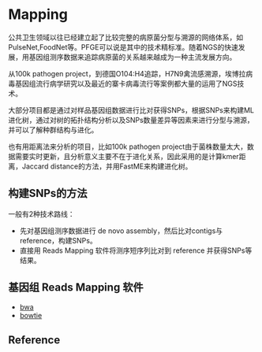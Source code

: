 # Mapping

公共卫生领域以往已经建立起了比较完整的病原菌分型与溯源的网络体系，如PulseNet,FoodNet等。PFGE可以说是其中的技术精标准。随着NGS的快速发展，用基因组测序数据来追踪病原菌的关系越来越成为一种主流发展方向。

从100k pathogen project，到德国O104:H4追踪，H7N9禽流感溯源，埃博拉病毒基因组流行病学研究以及最近的寨卡病毒流行等案例都大量的运用了NGS技术。

大部分项目都是通过对样品基因组数据进行比对获得SNPs，根据SNPs来构建ML进化树，通过对树的拓扑结构分析以及SNPs数量差异等因素来进行分型与溯源，并可以了解种群结构与进化。

也有用距离法来分析的项目，比如100k pathogen project由于菌株数量太大，数据需要实时更新，且分析意义主要不在于进化关系，因此采用的是计算kmer距离，Jaccard distance的方法，并用FastME来构建进化树。

## 构建SNPs的方法

一般有2种技术路线：

- 先对基因组测序数据进行 de novo assembly，然后比对contigs与reference，构建SNPs。
- 直接用 Reads Mapping 软件将测序短序列比对到 reference 并获得SNPs等结果。

## 基因组 Reads Mapping 软件

- [bwa][]
- [bowtie][]

## Reference



[bwa]: http://bio-bwa.sourceforge.net
[bowtie]: http://bowtie-bio.sourceforge.net/